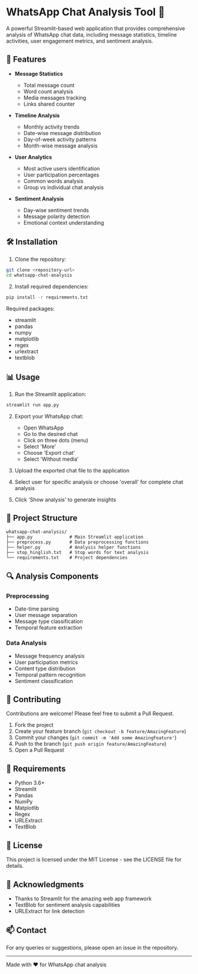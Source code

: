 # WhatsApp Chat Analysis Tool 🚀

A powerful Streamlit-based web application that provides comprehensive analysis of WhatsApp chat data, including message statistics, timeline activities, user engagement metrics, and sentiment analysis.

## 🌟 Features

- **Message Statistics**
  - Total message count
  - Word count analysis
  - Media messages tracking
  - Links shared counter

- **Timeline Analysis**
  - Monthly activity trends
  - Date-wise message distribution
  - Day-of-week activity patterns
  - Month-wise message analysis

- **User Analytics**
  - Most active users identification
  - User participation percentages
  - Common words analysis
  - Group vs individual chat analysis

- **Sentiment Analysis**
  - Day-wise sentiment trends
  - Message polarity detection
  - Emotional context understanding

## 🛠️ Installation

1. Clone the repository:
```bash
git clone <repository-url>
cd whatsapp-chat-analysis
```

2. Install required dependencies:
```bash
pip install -r requirements.txt
```

Required packages:
- streamlit
- pandas
- numpy
- matplotlib
- regex
- urlextract
- textblob

## 📊 Usage

1. Run the Streamlit application:
```bash
streamlit run app.py
```

2. Export your WhatsApp chat:
   - Open WhatsApp
   - Go to the desired chat
   - Click on three dots (menu)
   - Select 'More'
   - Choose 'Export chat'
   - Select 'Without media'

3. Upload the exported chat file to the application
4. Select user for specific analysis or choose 'overall' for complete chat analysis
5. Click 'Show analysis' to generate insights

## 📁 Project Structure

```
whatsapp-chat-analysis/
├── app.py              # Main Streamlit application
├── preprocess.py       # Data preprocessing functions
├── helper.py           # Analysis helper functions
├── stop_hinglish.txt   # Stop words for text analysis
└── requirements.txt    # Project dependencies
```

## 🔍 Analysis Components

### Preprocessing
- Date-time parsing
- User message separation
- Message type classification
- Temporal feature extraction

### Data Analysis
- Message frequency analysis
- User participation metrics
- Content type distribution
- Temporal pattern recognition
- Sentiment classification

## 🤝 Contributing

Contributions are welcome! Please feel free to submit a Pull Request.

1. Fork the project
2. Create your feature branch (`git checkout -b feature/AmazingFeature`)
3. Commit your changes (`git commit -m 'Add some AmazingFeature'`)
4. Push to the branch (`git push origin feature/AmazingFeature`)
5. Open a Pull Request

## 📝 Requirements

- Python 3.6+
- Streamlit
- Pandas
- NumPy
- Matplotlib
- Regex
- URLExtract
- TextBlob

## 📜 License

This project is licensed under the MIT License - see the LICENSE file for details.

## 🙏 Acknowledgments

- Thanks to Streamlit for the amazing web app framework
- TextBlob for sentiment analysis capabilities
- URLExtract for link detection

## 📫 Contact

For any queries or suggestions, please open an issue in the repository.

---
Made with ❤️ for WhatsApp chat analysis
